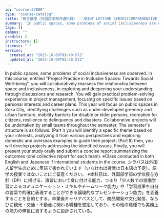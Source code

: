 ```yaml
---
id: "course:27009"
type: "course-catalog"
title: "総合講座（外国語学部共通科目） ／JOINT LECTURE SERIES(COMPREHENSIVE COURSE OF LECTURES)"
summary: 'In public spaces, some problems of social inclusiveness are observed. In this course, entitled "Project Practice in Incl…'
tags: []
campus: ""
credits: 2
instructors: []
license: " "
version:
  created_at: "2025-10-09T03:48:57Z"
  updated_at: "2025-10-09T03:48:57Z"
---
```


In public spaces, some problems of social inclusiveness are observed. In this course, entitled "Project Practice in Inclusive Spaces: Towards Social Well-being", you will collaboratively reassess the relationship between space and inclusiveness, in exploring and deepening your understanding through discussions and research. You will gain practical problem-solving experience in project management, focusing on specific issues based on personal interests and career plans. This year will focus on public spaces in Soka City, identifying challenges such as under-developed greenery and urban furniture, mobility barriers for disable or elder persons, recreation for citizens, resilience to delinquency and disasters. Collaborative projects will be undertaken by small teams throughout the semester. The semester's structure is as follows: (Part I) you will identify a specific theme based on your interests, analyzing it from various perspectives and exploring domestic and overseas examples to guide their project; (Part II) then, you will develop projects addressing the identified issues. Finally, you will present your study orally and submit a concise report summarizing the outcomes (one collective report for each team). ※Class conducted in both English and Japanese if international students in the course. シラバスは外国人留学生のために英語で書かれています（いなければ授業は日本語の予定）。語学の授業ではないことにご留意ください。 ※本科目は、外国部学部の学位授与方針（DP）に掲げる、演習において身に付ける能力、つまり「少人数での協働学習によるコミュニケーション・スキルやチームワーク能力」や「学習成果を自分の言葉で的確に表現することができる論理的なプレゼンテーション能力」を涵養することを目的とする。卒業後キャリアパスとして、商品開発や文化発信、ならびに観光・交通・不動産に関わる職種を想定しており、その他の職種でも実務上の能力の伸長に資するように設計されている。
